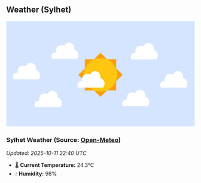 ## Weather (Sylhet)
![](/weather.webp)
<!-- WEATHER-START -->
### Sylhet Weather (Source: [Open-Meteo](https://open-meteo.com))
_Updated: 2025-10-11 22:40 UTC_
* 🌡️ **Current Temperature:** 24.3°C
* 💧 **Humidity:** 98%
<!-- WEATHER-END -->























































































































































